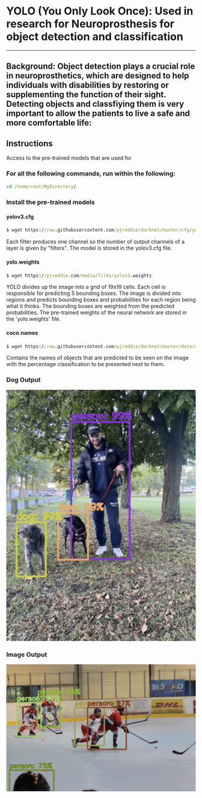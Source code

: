 # YOLO (You Only Look Once): Used in research for Neuroprosthesis for object detection and classification 

----

## Background: Object detection plays a crucial role in neuroprosthetics, which are designed to help individuals with disabilities by restoring or supplementing the function of their sight. Detecting objects and classfiying them is very important to allow the patients to live a safe and more comfortable life:

## Instructions 

Access to the pre-trained models that are used for 

### For all the following commands, run within the following: 
```bat
cd /home/root/MyDirectory/
```
### Install the pre-trained models



#### yolov3.cfg 
```bat
$ wget https://raw.githubusercontent.com/pjreddie/darknet/master/cfg/yolov3.cfg
```
Each filter produces one channel so the number of output channels of a layer is given by "filters". The model is stored in the yolov3.cfg file.
#### yolo.weights
```bat
$ wget https://pjreddie.com/media/files/yolov3.weights
```
YOLO divides up the image into a grid of 19x19 cells. Each cell is responsible for predicting 5 bounding boxes. The image is divided into regions and predicts bounding boxes and probabilities for each region being what it thinks. The bounding boxes are weighted from the predicted probabilities. The pre-trained weights of the neural network are stored in the 'yolo.weights' file.
#### coco.names
```bat
$ wget https://raw.githubusercontent.com/pjreddie/darknet/master/data/coco.names
```
Contains the names of objects that are predicted to be seen on the image with the percentage classification to be presented next to them.

### Dog Output

![](images/dog_output.png)

### Image Output
![](images/image_output.png)
